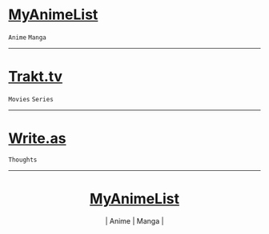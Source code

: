 # [MyAnimeList](https://myanimelist.net/profile/wasu-kun)  
`Anime` `Manga`

---

# [Trakt.tv](https://trakt.tv/users/wasu-tv)  
`Movies` `Series`

---

# [Write.as](https://write.as/wasu/)  
`Thoughts`

---

<h1 align="center" border="nome"><a href="https://myanimelist.net/profile/wasu-kun">MyAnimeList</a></h1>
<p align="center">| Anime | Manga |</p>